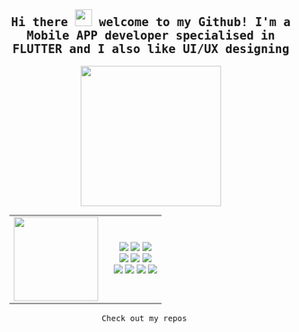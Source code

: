 <h2 align="center"><samp> Hi there <img src="https://media.giphy.com/media/w1OBpBd7kJqHrJnJ13/giphy.gif" width="30"> welcome to my Github! I'm a Mobile APP developer specialised in FLUTTER and I also like UI/UX designing </samp></h2>

<p align="center">
  <img width="250" src="https://i.giphy.com/media/v1.Y2lkPTc5MGI3NjExZHViZHkyMjMxcmdpZjZmc3ltOHp3cms1eXk2Mm5xZG94a3FhYzIyciZlcD12MV9pbnRlcm5hbF9naWZfYnlfaWQmY3Q9cw/ZEUODEtQiUZWGg6IHR/giphy.gif">
</p>

<p align="center">
  <table align="center">
    <tr>
      <td>
        <img height="150px" src="https://github-readme-stats.vercel.app/api/top-langs/?username=risal-ea&layout=compact&theme=dracula&private=true">
      </td>
      <td style="padding-left: 20px;" align="center">
        <img src="https://img.shields.io/badge/Flutter-02569B.svg?style=for-the-badge&logo=Flutter&logoColor=white">
        <img src="https://img.shields.io/badge/Dart-0175C2.svg?style=for-the-badge&logo=Dart&logoColor=white">
        <img src="https://img.shields.io/badge/Git-F05032.svg?style=for-the-badge&logo=Git&logoColor=white">
        <br>
        <img src="https://img.shields.io/badge/GitHub-181717.svg?style=for-the-badge&logo=GitHub&logoColor=white">
        <img src="https://img.shields.io/badge/Xcode-147EFB.svg?style=for-the-badge&logo=Xcode&logoColor=white">
        <img src="https://img.shields.io/badge/Android%20Studio-3DDC84.svg?style=for-the-badge&logo=Android-Studio&logoColor=white">
        <br>
        <img src="https://img.shields.io/badge/Figma-F24E1E.svg?style=for-the-badge&logo=Figma&logoColor=white">
        <img src="https://img.shields.io/badge/HTML5-E34F26.svg?style=for-the-badge&logo=HTML5&logoColor=white">
        <img src="https://img.shields.io/badge/CSS3-1572B6.svg?style=for-the-badge&logo=CSS3&logoColor=white">
        <img src="https://img.shields.io/badge/Firebase-DD2C00.svg?style=for-the-badge&logo=Firebase&logoColor=white">
      </td>
    </tr>
  </table>
</p>

<p align="center"><samp>
  Check out my repos <img src="https://i.giphy.com/media/v1.Y2lkPTc5MGI3NjExNnd1Z2ppcXAzNjJiYWFoOXQzOTcya2N3bmh4M2t1dHc4YjV0ajNkZCZlcD12MV9pbnRlcm5hbF9naWZfYnlfaWQmY3Q9cw/QmGShkWAWid2hzCqHE/giphy.gif" width="15" 
</samp></p>
